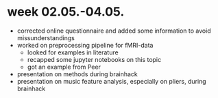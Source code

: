 # week 02.05.-04.05.
- corrected online questionnaire and added some information to avoid missunderstandings
- worked on preprocessing pipeline for fMRI-data
  - looked for examples in literature
  - recapped some jupyter notebooks on this topic
  - got an example from Peer
- presentation on methods during brainhack
- presentation on music feature analysis, especially on pliers, during brainhack
